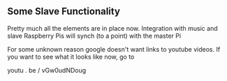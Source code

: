 Some Slave Functionality
------------------------

Pretty much all the elements are in place now. Integration with music
and slave Raspberry Pis will synch (to a point) with the master Pi

For some unknown reason google doesn't want links to youtube videos. If
you want to see what it looks like now, go to 

  youtu . be / vGw0udNDoug
